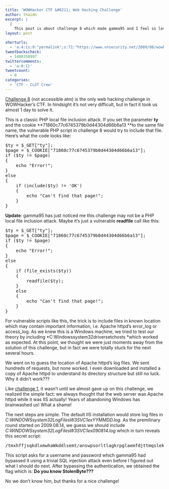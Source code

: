 ```yaml
---
title: 'WOWHacker CTF &#8211; Web Hacking Challenge'
author: thaidn
excerpt: |
  |
    This post is about challenge 8 which made gamma95 and I feel so lost when it comes to web hacking.
layout: post

shorturls:
  - 'a:4:{s:9:"permalink";s:71:"https://www.vnsecurity.net/2009/08/wowhacker-ctf-web-hacking-challenge/";s:7:"tinyurl";s:26:"http://tinyurl.com/ycrxwt6";s:4:"isgd";s:18:"http://is.gd/aOtbC";s:5:"bitly";s:20:"http://bit.ly/6ZZfMF";}'
tweetbackscheck:
  - 1408358997
twittercomments:
  - 'a:0:{}'
tweetcount:
  - 0
categories:
  - 'CTF - CLGT Crew'
---
```

[Challenge 8][1] (not accessible atm) is the only web hacking challenge in WOWHacker&#8217;s CTF. In hindsight it&#8217;s not very difficult, but in fact it took us almost 1 day to solve it.

This is a classic PHP local file inclusion attack. If you set the parameter **ty** and the cookie **71860c77c6745379b0d44304d66b6a13 **to the same file name, the vulnerable PHP script in challenge 8 would try to include that file. Here&#8217;s what the code looks like: 

<pre class="brush: plain; gutter: false; title: ; notranslate" title="">$ty = $_GET["ty"];
$page = $_COOKIE["71860c77c6745379b0d44304d66b6a13"];
if ($ty != $page)
{
    echo "Error!";
}
else
{
    if (include($ty) != 'OK')
    {
        echo "Can't find that page!";
    }
}
</pre>

**Update**: gamma95 has just noticed me this challenge may not be a PHP local file inclusion attack. Maybe it&#8217;s just a vulnerable **readfile** call like this:

<pre class="brush: plain; gutter: false; title: ; notranslate" title="">$ty = $_GET["ty"];
$page = $_COOKIE["71860c77c6745379b0d44304d66b6a13"];
if ($ty != $page)
{
    echo "Error!";
}
else
{
    if (file_exists($ty))
    {
        readfile($ty);
    }
    else
    {
        echo "Can't find that page!";
    }
}</pre>

For vulnerable scripts like this, the trick is to include files in known location which may contain important information, i.e. Apache httpd&#8217;s error\_log or access\_log. As we knew this is a Windows machine, we tried to test our theory by including *C:Windowssystem32driversetchosts *which worked as expected. At this point, we thought we were just moments away from the solution of this challenge, but in fact we were totally stuck for the next several hours.

We went on to guess the location of Apache httpd&#8217;s log files. We sent hundreds of requests, but none worked. I even downloaded and installed a copy of Apache httpd to understand its directory structure but still no luck. Why it didn&#8217;t work???

Like [challenge 1][2], it wasn&#8217;t until we almost gave up on this challenge, we realized the simple fact: we always thought that the web server was Apache httpd while it was IIS actually! Years of abandoning Windows has brainwashed us! What a shame!

The next steps are simple. The default IIS installation would store log files in *C:WINDOWSsystem32LogFilesW3SVC1exYYMMDD.log*. As the premilinary round started on 2009.08.14, we guess we should include *C:WINDOWSsystem32LogFilesW3SVC1ex090814.log* which in turn reveals this secret script:

<pre class="brush: plain; gutter: false; title: ; notranslate" title="">/tmxhffjsqkdlxmwhaWkddlsemt/answpsorltlagkrpglaemfdjttmqslek/rmfoehrufrnrdpsvntutspdy.php
</pre>

This script asks for a username and password which gamma95 had bypassed it using a trivial SQL injection attack even before I figured out what I should do next. After bypassing the authentication, we obtained the flag which is: **Do you know StolenByte???**

No we don&#8217;t know him, but thanks for a nice challenge!

 [1]: http://221.143.48.78:8080/
 [2]: http://vnhacker.blogspot.com/2009/08/crypto-challenges-wowhacker-ctf.html